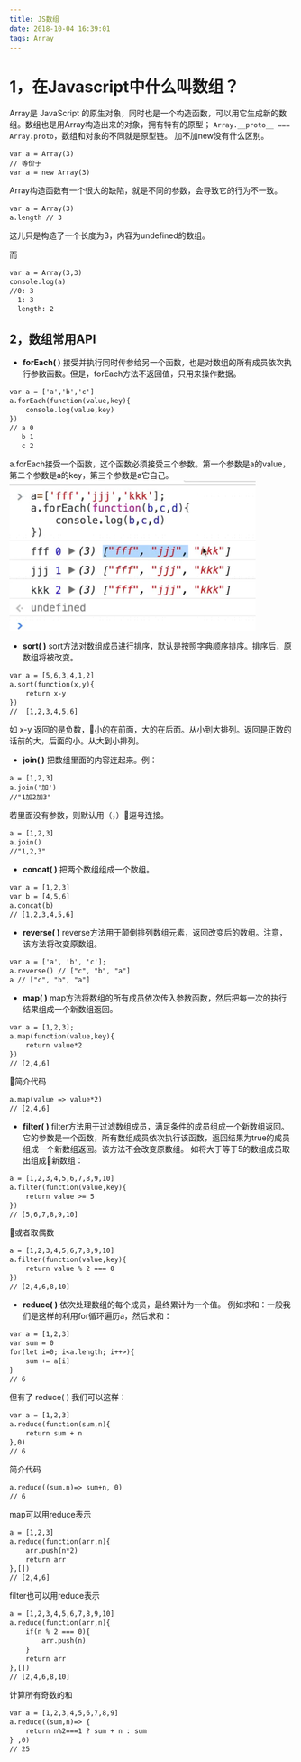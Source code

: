 ```yaml
---
title: JS数组
date: 2018-10-04 16:39:01
tags: Array
---
```

# 1，在Javascript中什么叫数组？
Array是 JavaScript 的原生对象，同时也是一个构造函数，可以用它生成新的数组。数组也是用Array构造出来的对象，拥有特有的原型；
`Array.__proto__ === Array.proto`，数组和对象的不同就是原型链。
加不加new没有什么区别。
```
var a = Array(3)
// 等价于
var a = new Array(3)
```
Array构造函数有一个很大的缺陷，就是不同的参数，会导致它的行为不一致。
```
var a = Array(3)
a.length // 3
```
这儿只是构造了一个长度为3，内容为undefined的数组。

而
```
var a = Array(3,3)
console.log(a)
//0: 3
  1: 3
  length: 2
```
## 2，数组常用API
* **forEach( )**
接受并执行同时传参给另一个函数，也是对数组的所有成员依次执行参数函数。但是，forEach方法不返回值，只用来操作数据。
```
var a = ['a','b','c']
a.forEach(function(value,key){
    console.log(value,key)
})
// a 0
   b 1
   c 2
```
a.forEach接受一个函数，这个函数必须接受三个参数。第一个参数是a的value，第二个参数是a的key，第三个参数是a它自己。
![](JS数组/1.png)

* **sort( )**
sort方法对数组成员进行排序，默认是按照字典顺序排序。排序后，原数组将被改变。
```
var a = [5,6,3,4,1,2]
a.sort(function(x,y){
    return x-y
})
//  [1,2,3,4,5,6]
```
如 x-y 返回的是负数，小的在前面，大的在后面。从小到大排列。返回是正数的话前的大，后面的小。从大到小排列。

* **join( )**
把数组里面的内容连起来。例：
```
a = [1,2,3]
a.join('加')
//"1加2加3"
```
若里面没有参数，则默认用（，）逗号连接。
```
a = [1,2,3]
a.join()
//"1,2,3"
```

* **concat( )**
把两个数组组成一个数组。
```
var a = [1,2,3]
var b = [4,5,6]
a.concat(b)
// [1,2,3,4,5,6]
```
* **reverse( )**
reverse方法用于颠倒排列数组元素，返回改变后的数组。注意，该方法将改变原数组。
```
var a = ['a', 'b', 'c'];
a.reverse() // ["c", "b", "a"]
a // ["c", "b", "a"]
```

* **map( )**
map方法将数组的所有成员依次传入参数函数，然后把每一次的执行结果组成一个新数组返回。
```
var a = [1,2,3];
a.map(function(value,key){
    return value*2
})
// [2,4,6]
```
简介代码
```
a.map(value => value*2)
// [2,4,6]
```

* **filter( )**
filter方法用于过滤数组成员，满足条件的成员组成一个新数组返回。它的参数是一个函数，所有数组成员依次执行该函数，返回结果为true的成员组成一个新数组返回。该方法不会改变原数组。
如将大于等于5的数组成员取出组成新数组：
```
a = [1,2,3,4,5,6,7,8,9,10]
a.filter(function(value,key){
    return value >= 5
})
// [5,6,7,8,9,10]
```
或者取偶数
```
a = [1,2,3,4,5,6,7,8,9,10]
a.filter(function(value,key){
    return value % 2 === 0
})
// [2,4,6,8,10]
```

* **reduce( )**
依次处理数组的每个成员，最终累计为一个值。
例如求和：一般我们是这样的利用for循环遍历a，然后求和：
```
var a = [1,2,3]
var sum = 0
for(let i=0; i<a.length; i++>){
    sum += a[i]
}
// 6   
```
但有了 reduce( ) 我们可以这样：
```
var a = [1,2,3]
a.reduce(function(sum,n){
    return sum + n
},0)
// 6
```
简介代码
```
a.reduce((sum.n)=> sum+n, 0)
// 6
```

map可以用reduce表示
```
a = [1,2,3]
a.reduce(function(arr,n){
    arr.push(n*2)
    return arr
},[])
// [2,4,6]
```

filter也可以用reduce表示
```
a = [1,2,3,4,5,6,7,8,9,10]
a.reduce(function(arr,n){
    if(n % 2 === 0){
        arr.push(n)
    }
    return arr
},[])
// [2,4,6,8,10]
```

计算所有奇数的和
```
var a = [1,2,3,4,5,6,7,8,9]
a.reduce((sum,n)=> {
    return n%2===1 ? sum + n : sum
} ,0)
// 25
```
